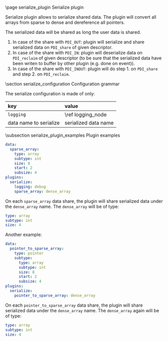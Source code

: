 \page serialize_plugin Serialize plugin

Serialize plugin allows to serialize shared data. The plugin will convert all
arrays from sparse to dense and dereference all pointers.

The serialized data will be shared as long the user data is shared.

1. In case of the share with `PDI_OUT`: plugin will serialize and share serialized data on `PDI_share` of given descriptor.
2. In case of the share with `PDI_IN`: plugin will deserialize data on `PDI_reclaim` of given descriptor
(to be sure that the serialized data have been writen to buffer by other plugin (e.g. done on event)).
3. In case of the share with `PDI_INOUT`: plugin will do step 1. on `PDI_share` and step 2. on `PDI_reclaim`.

\section serialize_configuration Configuration grammar

The serialize configuration is made of only:

|key                    |value                |
|:----------------------|:--------------------|
|`logging`              |\ref logging_node|
|data name to serialize |serialized data name |

\subsection serialize_plugin_examples Plugin examples

```yaml
data:
  sparse_array:
    type: array
    subtype: int
    size: 8
    start: 2
    subsize: 4
plugins:
  serialize:
    logging: debug
    sparse_array: dense_array
```
On each `sparse_array` data share, the plugin will share serialized data under the `dense_array` name.
The `dense_array` will be of type:
```yaml
type: array
subtype: int
size: 4
```

Another example:
```yaml
data:
  pointer_to_sparse_array:
    type: pointer
    subtype:
      type: array
      subtype: int
      size: 8
      start: 2
      subsize: 4
plugins:
  serialize:
    pointer_to_sparse_array: dense_array
```
On each `pointer_to_sparse_array` data share, the plugin will share serialized data under the `dense_array` name.
The `dense_array` again will be of type:
```yaml
type: array
subtype: int
size: 4
```
